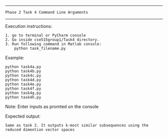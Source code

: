 
------------------------------------------------------
    Phase 2 Task 4 Command Line Arguments
------------------------------------------------------

Execution instructions:

	1. go to terminal or PyCharm console
    2. Go inside cse515group1/Task4 directory.
	3. Run following command in Matlab console:
		python task_filename.py

Example:

    python task4a.py
    python task4b.py
    python task4c.py
    python task4d.py
    python task4e.py
    python task4f.py
    python task4g.py
    python task4h.py

Note: Enter inputs as promted on the console 

Expected output:

    Same as task 2. It outputs k-most similar subsequences using the reduced dimention vector spaces